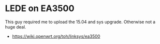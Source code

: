 # LEDE on EA3500

This guy required me to upload the 15.04 and sys upgrade. Otherwise not a huge deal.


* https://wiki.openwrt.org/toh/linksys/ea3500
